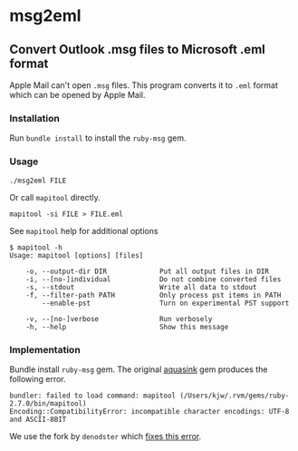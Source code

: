 # msg2eml

## Convert Outlook .msg files to Microsoft .eml format

Apple Mail can't open `.msg` files.
This program converts it to `.eml` format which can be opened by Apple Mail.

### Installation

Run `bundle install` to install the `ruby-msg` gem.

### Usage

```
./msg2eml FILE
```

Or call `mapitool` directly.

```
mapitool -si FILE > FILE.eml
```

See `mapitool` help for additional options

```
$ mapitool -h
Usage: mapitool [options] [files]

    -o, --output-dir DIR             Put all output files in DIR
    -i, --[no-]individual            Do not combine converted files
    -s, --stdout                     Write all data to stdout
    -f, --filter-path PATH           Only process pst items in PATH
        --enable-pst                 Turn on experimental PST support

    -v, --[no-]verbose               Run verbosely
    -h, --help                       Show this message
```

### Implementation

Bundle install `ruby-msg` gem. The original [aquasink](https://github.com/aquasync/ruby-msg) gem produces the following error.

```
bundler: failed to load command: mapitool (/Users/kjw/.rvm/gems/ruby-2.7.0/bin/mapitool)
Encoding::CompatibilityError: incompatible character encodings: UTF-8 and ASCII-8BIT
```

 We use the fork by `denodster` which [fixes this error](https://github.com/aquasync/ruby-msg/pull/16).